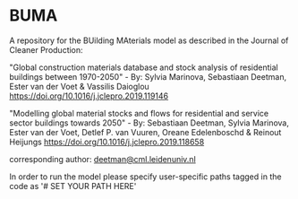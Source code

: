 # BUMA
A repository for the BUilding MAterials model as described in the Journal of Cleaner Production:

"Global construction materials database and stock analysis of residential buildings between 1970-2050" - 
By: Sylvia Marinova, Sebastiaan Deetman, Ester van der Voet & Vassilis Daioglou
https://doi.org/10.1016/j.jclepro.2019.119146

"Modelling global material stocks and flows for residential and service sector buildings towards 2050" - 
By: Sebastiaan Deetman, Sylvia Marinova, Ester van der Voet, Detlef P. van Vuuren, Oreane Edelenboschd & Reinout Heijungs
https://doi.org/10.1016/j.jclepro.2019.118658

corresponding author: deetman@cml.leidenuniv.nl

In order to run the model please specify user-specific paths tagged in the code as '# SET YOUR PATH HERE'
